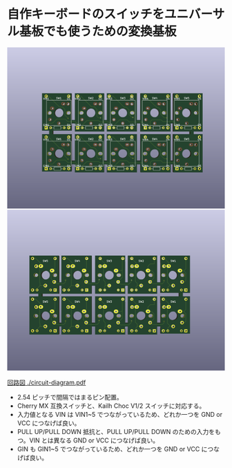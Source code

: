 # 自作キーボードのスイッチをユニバーサル基板でも使うための変換基板

![](./switch-dip1.png)
![](./switch-dip2.png)

[回路図 ./circuit-diagram.pdf](./circuit-diagram.pdf)

- 2.54 ピッチで間隔ではまるピン配置。
- Cherry MX 互換スイッチと、Kailh Choc V1/2 スイッチに対応する。
- 入力値となる VIN は VIN1~5 でつながっているため、どれか一つを GND or VCC につなげば良い。
- PULL UP/PULL DOWN 抵抗と、PULL UP/PULL DOWN のための入力をもつ。VIN とは異なる GND or VCC につなげば良い。
- GIN も GIN1~5 でつながっているため、どれか一つを GND or VCC につなげば良い。

